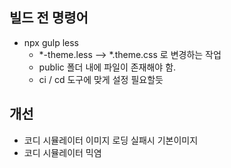 ## 빌드 전 명령어
- npx gulp less
  - *-theme.less --> *.theme.css 로 변경하는 작업
  - public 폴더 내에 파일이 존재해야 함.
  - ci / cd 도구에 맞게 설정 필요할듯

## 개선
- 코디 시뮬레이터 이미지 로딩 실패시 기본이미지
- 코디 시뮬레이터 믹염
